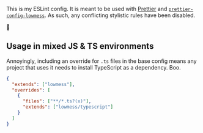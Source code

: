 This is my ESLint config. It is meant to be used with [Prettier](https://github.com/prettier/prettier) and [`prettier-config-lowmess`](https://github.com/lowmess/prettier-config-lowmess). As such, any conflicting stylistic rules have been disabled.

🌮

## Usage in mixed JS & TS environments

Annoyingly, including an override for `.ts` files in the base config means any project that uses it needs to install TypeScript as a dependency. Boo.

```json
{
  "extends": ["lowmess"],
  "overrides": [
    {
      "files": ["**/*.ts?(x)"],
      "extends": ["lowmess/typescript"]
    }
  ]
}
```